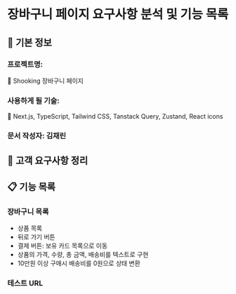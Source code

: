 # 장바구니 페이지 요구사항 분석 및 기능 목록

## 📌 기본 정보
### 프로젝트명: 
👟 Shooking 장바구니 페이지

### 사용하게 될 기술: 
🦖 Next.js, TypeScript, Tailwind CSS, Tanstack Query, Zustand, React icons

### 문서 작성자: 김채린

## 📝 고객 요구사항 정리

## 📋 기능 목록

### 장바구니 목록
- 상품 목록
- 뒤로 가기 버튼
- 결제 버튼: 보유 카드 목록으로 이동
- 상품의 가격, 수량, 총 금액, 배송비를 텍스트로 구현
- 10만원 이상 구매시 배송비를 0원으로 상태 변환

### 테스트 URL